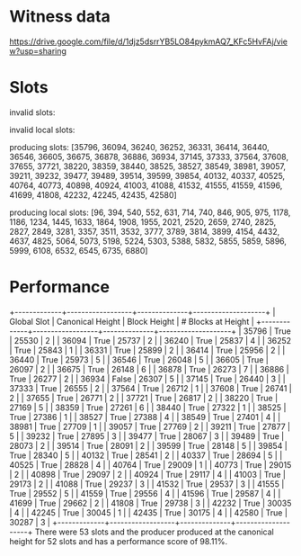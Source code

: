 Witness data
============

https://drive.google.com/file/d/1djz5dsrrYB5LO84pykmAQ7_KFc5HvFAj/view?usp=sharing

Slots
=====

invalid slots: 

invalid local slots:

producing slots: [35796, 36094, 36240, 36252, 36331, 36414, 36440, 36546, 36605, 36675, 36878, 36886, 36934, 37145, 37333, 37564, 37608, 37655, 37721, 38220, 38359, 38440, 38525, 38527, 38549, 38981, 39057, 39211, 39232, 39477, 39489, 39514, 39599, 39854, 40132, 40337, 40525, 40764, 40773, 40898, 40924, 41003, 41088, 41532, 41555, 41559, 41596, 41699, 41808, 42232, 42245, 42435, 42580]

producing local slots: [96, 394, 540, 552, 631, 714, 740, 846, 905, 975, 1178, 1186, 1234, 1445, 1633, 1864, 1908, 1955, 2021, 2520, 2659, 2740, 2825, 2827, 2849, 3281, 3357, 3511, 3532, 3777, 3789, 3814, 3899, 4154, 4432, 4637, 4825, 5064, 5073, 5198, 5224, 5303, 5388, 5832, 5855, 5859, 5896, 5999, 6108, 6532, 6545, 6735, 6880]

Performance 
===========

+-------------+------------------+--------------+--------------------+
| Global Slot | Canonical Height | Block Height | # Blocks at Height |
+-------------+------------------+--------------+--------------------+
|    35796    |       True       |    25530     |         2          |
|    36094    |       True       |    25737     |         2          |
|    36240    |       True       |    25837     |         4          |
|    36252    |       True       |    25843     |         1          |
|    36331    |       True       |    25899     |         2          |
|    36414    |       True       |    25956     |         2          |
|    36440    |       True       |    25973     |         5          |
|    36546    |       True       |    26048     |         5          |
|    36605    |       True       |    26097     |         2          |
|    36675    |       True       |    26148     |         6          |
|    36878    |       True       |    26273     |         7          |
|    36886    |       True       |    26277     |         2          |
|    36934    |      False       |    26307     |         5          |
|    37145    |       True       |    26440     |         3          |
|    37333    |       True       |    26555     |         2          |
|    37564    |       True       |    26712     |         1          |
|    37608    |       True       |    26741     |         2          |
|    37655    |       True       |    26771     |         2          |
|    37721    |       True       |    26817     |         2          |
|    38220    |       True       |    27169     |         5          |
|    38359    |       True       |    27261     |         6          |
|    38440    |       True       |    27322     |         1          |
|    38525    |       True       |    27386     |         1          |
|    38527    |       True       |    27388     |         4          |
|    38549    |       True       |    27401     |         4          |
|    38981    |       True       |    27709     |         1          |
|    39057    |       True       |    27769     |         2          |
|    39211    |       True       |    27877     |         5          |
|    39232    |       True       |    27895     |         3          |
|    39477    |       True       |    28067     |         3          |
|    39489    |       True       |    28073     |         2          |
|    39514    |       True       |    28091     |         2          |
|    39599    |       True       |    28148     |         5          |
|    39854    |       True       |    28340     |         5          |
|    40132    |       True       |    28541     |         2          |
|    40337    |       True       |    28694     |         5          |
|    40525    |       True       |    28828     |         4          |
|    40764    |       True       |    29009     |         1          |
|    40773    |       True       |    29015     |         2          |
|    40898    |       True       |    29097     |         2          |
|    40924    |       True       |    29117     |         4          |
|    41003    |       True       |    29173     |         2          |
|    41088    |       True       |    29237     |         3          |
|    41532    |       True       |    29537     |         3          |
|    41555    |       True       |    29552     |         5          |
|    41559    |       True       |    29556     |         4          |
|    41596    |       True       |    29587     |         4          |
|    41699    |       True       |    29662     |         2          |
|    41808    |       True       |    29738     |         3          |
|    42232    |       True       |    30035     |         4          |
|    42245    |       True       |    30045     |         1          |
|    42435    |       True       |    30175     |         4          |
|    42580    |       True       |    30287     |         3          |
+-------------+------------------+--------------+--------------------+
There were 53 slots and the producer produced at the canonical height for 52 slots and has a performance score of 98.11%.
